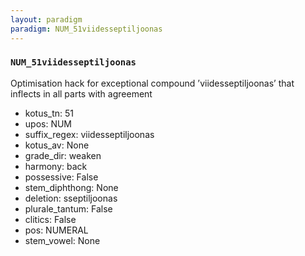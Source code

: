 ```yaml
---
layout: paradigm
paradigm: NUM_51viidesseptiljoonas
---
```

### ` NUM_51viidesseptiljoonas `

Optimisation hack for exceptional compound ’viidesseptiljoonas’ that inflects in all parts with agreement
* kotus_tn: 51
* upos: NUM
* suffix_regex: viidesseptiljoonas
* kotus_av: None
* grade_dir: weaken
* harmony: back
* possessive: False
* stem_diphthong: None
* deletion: sseptiljoonas
* plurale_tantum: False
* clitics: False
* pos: NUMERAL
* stem_vowel: None
